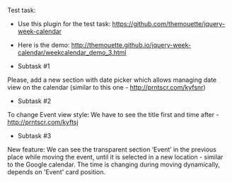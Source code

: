 
Test task:

- Use this plugin for the test task: https://github.com/themouette/jquery-week-calendar

- Here is the demo: http://themouette.github.io/jquery-week-calendar/weekcalendar_demo_3.html


- Subtask #1

Please, add a new section with date picker which allows managing date view on the calendar (similar to this one - http://prntscr.com/kyfsnr)


- Subtask #2

To change Event view style: We have to see the title first and time after - http://prntscr.com/kyftsj


- Subtask #3

New feature: We can see the transparent section ‘Event’ in the previous place while moving the event, until it is selected in a new location - similar to the Google calendar. The time is changing during moving dynamically, depends on 'Event' card position.
